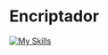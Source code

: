 # Encriptador

[![My Skills](https://skillicons.dev/icons?i=js,html,css,wasm)](https://skillicons.dev)
